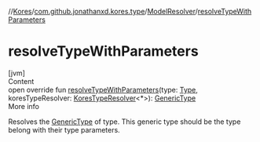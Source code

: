 //[Kores](../../index.md)/[com.github.jonathanxd.kores.type](../index.md)/[ModelResolver](index.md)/[resolveTypeWithParameters](resolve-type-with-parameters.md)



# resolveTypeWithParameters  
[jvm]  
Content  
open override fun [resolveTypeWithParameters](resolve-type-with-parameters.md)(type: [Type](https://docs.oracle.com/javase/8/docs/api/java/lang/reflect/Type.html), koresTypeResolver: [KoresTypeResolver](../-kores-type-resolver/index.md)<*>): [GenericType](../-generic-type/index.md)  
More info  


Resolves the [GenericType](../-generic-type/index.md) of type. This generic type should be the type belong with their type parameters.

  



